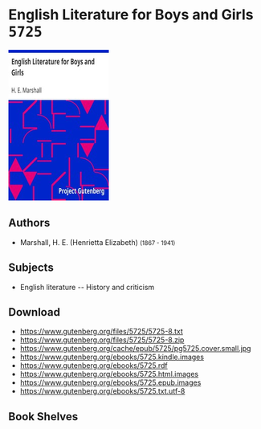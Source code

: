 # English Literature for Boys and Girls <kbd>5725</kbd>

![](./cover.medium.jpg "")

## Authors


 - Marshall, H. E. (Henrietta Elizabeth) <small>(1867 - 1941)</small>

## Subjects


 - English literature -- History and criticism

## Download


 - https://www.gutenberg.org/files/5725/5725-8.txt
 - https://www.gutenberg.org/files/5725/5725-8.zip
 - https://www.gutenberg.org/cache/epub/5725/pg5725.cover.small.jpg
 - https://www.gutenberg.org/ebooks/5725.kindle.images
 - https://www.gutenberg.org/ebooks/5725.rdf
 - https://www.gutenberg.org/ebooks/5725.html.images
 - https://www.gutenberg.org/ebooks/5725.epub.images
 - https://www.gutenberg.org/ebooks/5725.txt.utf-8

## Book Shelves


